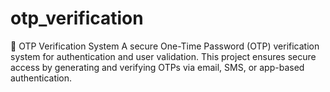 # otp_verification
🔐 OTP Verification System A secure One-Time Password (OTP) verification system for authentication and user validation. This project ensures secure access by generating and verifying OTPs via email, SMS, or app-based authentication.
